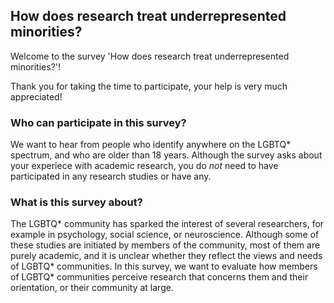 ## How does research treat underrepresented minorities?

Welcome to the survey 'How does research treat underrepresented minorities?'! 

Thank you for taking the time to participate, your help is very much appreciated!

### Who can participate in this survey?
We want to hear from people who identify anywhere on the LGBTQ* spectrum, and who are older than 18 years. Although the survey asks about your
experiece with academic research, you do *not* need to have participated in any research studies or have any.

### What is this survey about?
The LGBTQ* community has sparked the interest of several researchers, for example in psychology, social science, or neuroscience. Although some of these studies are initiated by members of the community, most of them are purely academic, and it is unclear whether they reflect the views and needs of LGBTQ* communities. In this survey, we want to evaluate how members of LGBTQ* communities perceive research that concerns them and their orientation, or their community at large. 

